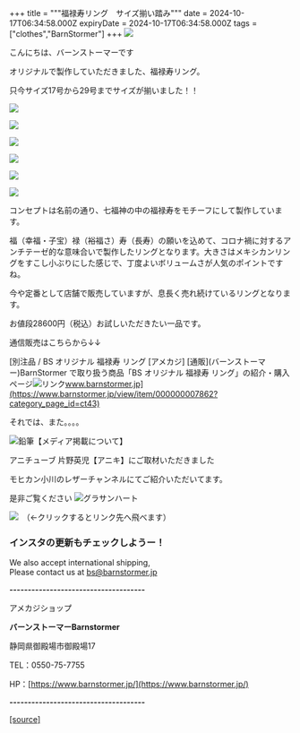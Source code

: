 +++
title = """福禄寿リング　サイズ揃い踏み"""
date = 2024-10-17T06:34:58.000Z
expiryDate = 2024-10-17T06:34:58.000Z
tags = ["clothes","BarnStormer"]
+++
[![](https://stat.ameba.jp/user_images/20231023/16/barnstormer-go/b2/03/p/o0420015015354743273.png)](https://ameblo.jp/barnstormer-go/entry-12825670498.html)

こんにちは、バーンストーマーです

オリジナルで製作していただきました、福禄寿リング。

只今サイズ17号から29号までサイズが揃いました！！

[![](https://stat.ameba.jp/user_images/20241017/15/barnstormer-go/7e/9d/j/o0664099815498991881.jpg)](https://stat.ameba.jp/user_images/20241017/15/barnstormer-go/7e/9d/j/o0664099815498991881.jpg)

[![](https://stat.ameba.jp/user_images/20241017/15/barnstormer-go/ad/0b/j/o0662099515498991883.jpg)](https://stat.ameba.jp/user_images/20241017/15/barnstormer-go/ad/0b/j/o0662099515498991883.jpg)

[![](https://stat.ameba.jp/user_images/20241017/15/barnstormer-go/ea/0f/j/o0594089215498991884.jpg)](https://stat.ameba.jp/user_images/20241017/15/barnstormer-go/ea/0f/j/o0594089215498991884.jpg)

[![](https://stat.ameba.jp/user_images/20241017/15/barnstormer-go/89/b9/j/o0616092515498991886.jpg)](https://stat.ameba.jp/user_images/20241017/15/barnstormer-go/89/b9/j/o0616092515498991886.jpg)

[![](https://stat.ameba.jp/user_images/20241017/15/barnstormer-go/e4/d0/j/o0661099215498991889.jpg)](https://stat.ameba.jp/user_images/20241017/15/barnstormer-go/e4/d0/j/o0661099215498991889.jpg)

[![](https://stat.ameba.jp/user_images/20241017/15/barnstormer-go/91/c7/j/o0466070015498988587.jpg)](https://stat.ameba.jp/user_images/20241017/15/barnstormer-go/91/c7/j/o0466070015498988587.jpg)

コンセプトは名前の通り、七福神の中の福禄寿をモチーフにして製作しています。

福（幸福・子宝）禄（裕福さ）寿（長寿）の願いを込めて、コロナ禍に対するアンチテーゼ的な意味合いで製作したリングとなります。大きさはメキシカンリングをすこし小ぶりにした感じで、丁度よいボリュームさが人気のポイントですね。

今や定番として店舗で販売していますが、息長く売れ続けているリングとなります。

お値段28600円（税込）お試しいただきたい一品です。

通信販売はこちらから↓↓

[別注品 / BS オリジナル 福禄寿 リング \[アメカジ\] \[通販\](バーンストーマー)BarnStormer で取り扱う商品「BS オリジナル 福禄寿 リング」の紹介・購入ページ![リンク](https://c.stat100.ameba.jp/ameblo/symbols/v3.20.0/svg/gray/editor_link.svg)www.barnstormer.jp](https://www.barnstormer.jp/view/item/000000007862?category_page_id=ct43)

それでは、また。。。。

![鉛筆](https://stat100.ameba.jp/blog/ucs/img/char/char3/519.png)【メディア掲載について】

アニチューブ 片野英児【アニキ】にご取材いただきました

モヒカン小川のレザーチャンネルにてご紹介いただいてます。

是非ご覧ください ![グラサンハート](https://stat100.ameba.jp/blog/ucs/img/char/char3/148.png)

[![](https://stat.ameba.jp/user_images/20230412/16/barnstormer-go/6a/23/p/o0108010815269242493.png)](https://www.instagram.com/barnstormer_daily/)　（←クリックするとリンク先へ飛べます）

### インスタの更新もチェックしようー！

We also accept international shipping,  
Please contact us at bs@barnstormer.jp

**\-------------------------------------**

アメカジショップ

**バーンストーマーBarnstormer**

静岡県御殿場市御殿場17

TEL：0550-75-7755

HP：[https://www.barnstormer.jp/](https://www.barnstormer.jp/)

**\-------------------------------------**

[[source]](https://ameblo.jp/barnstormer-go/entry-12871607334.html)
